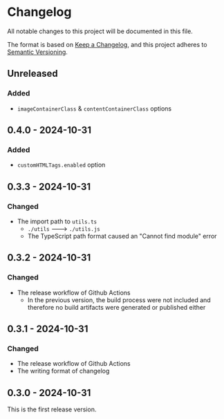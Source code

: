 # Changelog
All notable changes to this project will be documented in this file.

The format is based on [Keep a Changelog](https://keepachangelog.com/en/1.1.0/),
and this project adheres to [Semantic Versioning](https://semver.org/spec/v2.0.0.html).

## Unreleased

### Added

- `imageContainerClass` & `contentContainerClass` options

## 0.4.0 - 2024-10-31
### Added

- `customHTMLTags.enabled` option

## 0.3.3 - 2024-10-31
### Changed
- The import path to `utils.ts`
  - `./utils` ---> `./utils.js`
  - The TypeScript path format caused an "Cannot find module" error

## 0.3.2 - 2024-10-31
### Changed
- The release workflow of Github Actions
  - In the previous version, the build process were not included and therefore no build artifacts were generated or published either

## 0.3.1 - 2024-10-31
### Changed
- The release workflow of Github Actions
- The writing format of changelog

## 0.3.0 - 2024-10-31
This is the first release version.
